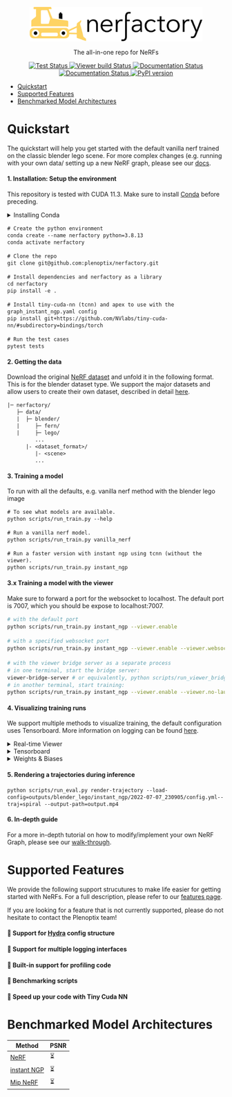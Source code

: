 <p align="center">
    <picture>
    <source media="(prefers-color-scheme: dark)" srcset="docs/_static/imgs/logo-dark.png">
    <source media="(prefers-color-scheme: light)" srcset="docs/_static/imgs/logo.png">
    <img alt="nerfactory" src="docs/_static/imgs/logo.png" width="400">
    </picture>
</p>

<p align="center"> The all-in-one repo for NeRFs </p>

<p align="center">
    <a href='https://github.com/plenoptix/nerfactory/actions/workflows/core_code_checks.yml'>
        <img src='https://github.com/plenoptix/nerfactory/actions/workflows/core_code_checks.yml/badge.svg' alt='Test Status' />
    </a>
    <a href='https://github.com/plenoptix/nerfactory/actions/workflows/viewer_build_deploy.yml'>
        <img src='https://github.com/plenoptix/nerfactory/actions/workflows/viewer_build_deploy.yml/badge.svg' alt='Viewer build Status' />
    </a>
    <a href='https://plenoptix-nerfactory.readthedocs-hosted.com/en/latest/?badge=latest'>
        <img src='https://readthedocs.com/projects/plenoptix-nerfactory/badge/?version=latest&token=2c5ba6bdd52600523fa8a8513170ae7170fd927a8c9dfbcf7c03af7ede551f96' alt='Documentation Status' />
    </a>
    <!-- TODO: add license and have it point to that -->
    <a href="https://github.com/plenoptix/nerfactory/blob/master/LICENSE">
        <img alt="Documentation Status" src="https://img.shields.io/badge/License-Apache_2.0-blue.svg">
    </a>
    <!-- TODO: add version number badge -->
    <a href="https://badge.fury.io/py/nerfactory"><img src="https://badge.fury.io/py/nerfactory.svg" alt="PyPI version" height="18"></a>
</p>

- [Quickstart](#quickstart)
- [Supported Features](#supported-features)
- [Benchmarked Model Architectures](#benchmarked-model-architectures)

# Quickstart

The quickstart will help you get started with the default vanilla nerf trained on the classic blender lego scene.
For more complex changes (e.g. running with your own data/ setting up a new NeRF graph, please see our [docs](https://plenoptix-nerfactory.readthedocs-hosted.com/en/latest/quickstart/quick_tour.html).

#### 1. Installation: Setup the environment

This repository is tested with CUDA 11.3. Make sure to install [Conda](https://docs.conda.io/en/latest/miniconda.html#linux-installers) before preceding.

<details>
<summary>Installing Conda</summary>

    This step is fairly self-explanatory, but here are the basic steps. You can also find countless tutorials online.

    ```
    cd /path/to/install/miniconda

    mkdir -p miniconda3
    wget https://repo.anaconda.com/miniconda/Miniconda3-latest-Linux-x86_64.sh -O miniconda3/miniconda.sh
    bash miniconda3/miniconda.sh -b -u -p miniconda3
    rm -rf miniconda/miniconda.sh
    ```

</details>

```
# Create the python environment
conda create --name nerfactory python=3.8.13
conda activate nerfactory

# Clone the repo
git clone git@github.com:plenoptix/nerfactory.git

# Install dependencies and nerfactory as a library
cd nerfactory
pip install -e .

# Install tiny-cuda-nn (tcnn) and apex to use with the graph_instant_ngp.yaml config
pip install git+https://github.com/NVlabs/tiny-cuda-nn/#subdirectory=bindings/torch

# Run the test cases
pytest tests
```

#### 2. Getting the data

Download the original [NeRF dataset](https://drive.google.com/drive/folders/128yBriW1IG_3NJ5Rp7APSTZsJqdJdfc1) and unfold it in the following format. This is for the blender dataset type. We support the major datasets and allow users to create their own dataset, described in detail [here](docs/tutorials/data_setup.rst).

```
|─ nerfactory/
   ├─ data/
   |  ├─ blender/
   |     ├─ fern/
   |     ├─ lego/
         ...
      |- <dataset_format>/
         |- <scene>
         ...
```

#### 3. Training a model

To run with all the defaults, e.g. vanilla nerf method with the blender lego image

```
# To see what models are available.
python scripts/run_train.py --help

# Run a vanilla nerf model.
python scripts/run_train.py vanilla_nerf

# Run a faster version with instant ngp using tcnn (without the viewer).
python scripts/run_train.py instant_ngp
```

#### 3.x Training a model with the viewer

Make sure to forward a port for the websocket to localhost. The default port is 7007, which you should be expose to localhost:7007.

```bash
# with the default port
python scripts/run_train.py instant_ngp --viewer.enable

# with a specified websocket port
python scripts/run_train.py instant_ngp --viewer.enable --viewer.websocket-port=7008

# with the viewer bridge server as a separate process
# in one terminal, start the bridge server:
viewer-bridge-server # or equivalently, python scripts/run_viewer_bridge_server.py
# in another terminal, start training:
python scripts/run_train.py instant_ngp --viewer.enable --viewer.no-launch-bridge-server
```

#### 4. Visualizing training runs

We support multiple methods to visualize training, the default configuration uses Tensorboard. More information on logging can be found [here](https://plenoptix-nerfactory.readthedocs-hosted.com/en/latest/tooling/logging.html).

<details>
<summary>Real-time Viewer</summary>

We have developed our own Real-time web viewer, more information can be found [here](https://plenoptix-nerfactory.readthedocs-hosted.com/en/latest/tooling/viewer.html). This viewer runs during training and is designed to work with models that have fast rendering pipelines.

</details>

<details>
<summary>Tensorboard</summary>

If you run everything with the default configuration we log all training curves, test images, and other stats. Once the job is launched, you will be able to track training by launching the tensorboard in `outputs/blender_lego/vanilla_nerf/<timestamp>/<events.tfevents>`.

```bash
tensorboard --logdir outputs
```

</details>

<details>
<summary>Weights & Biases</summary>

We support logging to weights and biases, to enable add the following to the config:

```
logging:
    writer:
        WandbWriter
```

</details>

#### 5. Rendering a trajectories during inference

```
python scripts/run_eval.py render-trajectory --load-config=outputs/blender_lego/instant_ngp/2022-07-07_230905/config.yml--traj=spiral --output-path=output.mp4
```

#### 6. In-depth guide

For a more in-depth tutorial on how to modify/implement your own NeRF Graph, please see our [walk-through](https://plenoptix-nerfactory.readthedocs-hosted.com/en/latest/tutorials/creating_graphs.html).

# Supported Features

We provide the following support strucutures to make life easier for getting started with NeRFs. For a full description, please refer to our [features page](#).

If you are looking for a feature that is not currently supported, please do not hesitate to contact the Plenoptix team!

#### :metal: Support for [Hydra](https://hydra.cc/) config structure

#### :metal: Support for multiple logging interfaces

#### :metal: Built-in support for profiling code

#### :metal: Benchmarking scripts

#### :metal: Speed up your code with Tiny Cuda NN

# Benchmarked Model Architectures

| Method                                                                            | PSNR                     |
| --------------------------------------------------------------------------------- | ------------------------ |
| [NeRF](https://arxiv.org/abs/2003.08934)                                          | :hourglass_flowing_sand: |
| [instant NGP](https://nvlabs.github.io/instant-ngp/assets/mueller2022instant.pdf) | :hourglass_flowing_sand: |
| [Mip NeRF](https://arxiv.org/abs/2103.13415)                                      | :hourglass_flowing_sand: |
